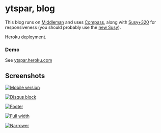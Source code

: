 # ytspar, blog

This blog runs on [Middleman](https://github.com/middleman/middleman) and uses [Compass](http://compass-style.org/), along with [Susy+320](http://susy-media.oddbird.net/static/susy320/) for responsiveness (you should probably use the [new Susy](https://github.com/ericam/susy/)).

Heroku deployment.

### Demo

See [ytspar.heroku.com](http://ytspar.heroku.com/)

## Screenshots

[![Mobile version](http://dl.dropbox.com/u/225019/rm-app-screenshots/yurytsukerman/thumb_Typography%20test%20%C2%AB%20Yury%20Tsukerman%203.png)](http://dl.dropbox.com/u/225019/rm-app-screenshots/yurytsukerman/thumb_Typography%20test%20%C2%AB%20Yury%20Tsukerman%203.png)

[![Disqus block](http://dl.dropbox.com/u/225019/rm-app-screenshots/yurytsukerman/thumb_Typography%20test%20%C2%AB%20Yury%20Tsukerman.png)](http://dl.dropbox.com/u/225019/rm-app-screenshots/yurytsukerman/Typography%20test%20%C2%AB%20Yury%20Tsukerman.png)

[![Footer](http://dl.dropbox.com/u/225019/rm-app-screenshots/yurytsukerman/thumb_Safari.png)](http://dl.dropbox.com/u/225019/rm-app-screenshots/yurytsukerman/Safari.png)

[![Full width](http://dl.dropbox.com/u/225019/rm-app-screenshots/yurytsukerman/thumb_Master%20Blogger%20%C2%AB%20Yury%20Tsukerman%204.png)](http://dl.dropbox.com/u/225019/rm-app-screenshots/yurytsukerman/Master%20Blogger%20%C2%AB%20Yury%20Tsukerman%204.png)

[![Narrower](http://dl.dropbox.com/u/225019/rm-app-screenshots/yurytsukerman/thumb_Master%20Blogger%20%C2%AB%20Yury%20Tsukerman%202.png)](http://dl.dropbox.com/u/225019/rm-app-screenshots/yurytsukerman/Master%20Blogger%20%C2%AB%20Yury%20Tsukerman%202.png)